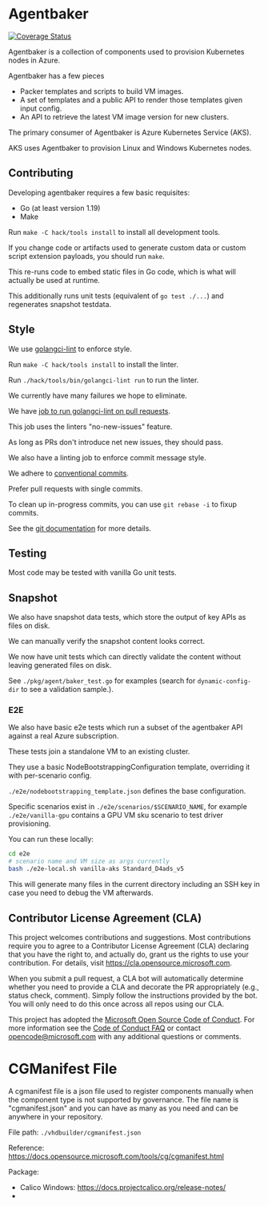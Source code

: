 # Agentbaker

[![Coverage Status](https://coveralls.io/repos/github/Azure/AgentBaker/badge.svg?branch=master)](https://coveralls.io/github/Azure/AgentBaker?branch=master)

Agentbaker is a collection of components used to provision Kubernetes nodes in Azure.

Agentbaker has a few pieces
- Packer templates and scripts to build VM images.
- A set of templates and a public API to render those templates given input config.
- An API to retrieve the latest VM image version for new clusters.

The primary consumer of Agentbaker is Azure Kubernetes Service (AKS).

AKS uses Agentbaker to provision Linux and Windows Kubernetes nodes.

## Contributing

Developing agentbaker requires a few basic requisites:
- Go (at least version 1.19)
- Make

Run `make -C hack/tools install` to install all development tools.

If you change code or artifacts used to generate custom data or custom script extension payloads, you should run `make`.

This re-runs code to embed static files in Go code, which is what will actually be used at runtime.

This additionally runs unit tests (equivalent of `go test ./...`) and regenerates snapshot testdata.

## Style

We use [golangci-lint](https://golangci-lint.run/) to enforce style.

Run `make -C hack/tools install` to install the linter.

Run `./hack/tools/bin/golangci-lint run` to run the linter.

We currently have many failures we hope to eliminate.

We have [job to run golangci-lint on pull requests]().

This job uses the linters "no-new-issues" feature.

As long as PRs don't introduce net new issues, they should pass.

We also have a linting job to enforce commit message style.

We adhere to [conventional commits](https://www.conventionalcommits.org/en/v1.0.0/).

Prefer pull requests with single commits.

To clean up in-progress commits, you can use `git rebase -i` to fixup commits.

See the [git documentation](https://git-scm.com/book/en/v2/Git-Tools-Rewriting-History#_squashing) for more details.

## Testing

Most code may be tested with vanilla Go unit tests.

## Snapshot

We also have snapshot data tests, which store the output of key APIs as files on disk.

We can manually verify the snapshot content looks correct.

We now have unit tests which can directly validate the content without leaving generated files on disk. 

See `./pkg/agent/baker_test.go` for examples (search for `dynamic-config-dir` to see a validation sample.).

### E2E

We also have basic e2e tests which run a subset of the agentbaker API against a real Azure subscription.

These tests join a standalone VM to an existing cluster. 

They use a basic NodeBootstrappingConfiguration template, overriding it with per-scenario config.

`./e2e/nodebootstrapping_template.json` defines the base configuration.

Specific scenarios exist in `./e2e/scenarios/$SCENARIO_NAME`, for example `./e2e/vanilla-gpu` contains a GPU VM sku scenario to test driver provisioning.

You can run these locally:

```bash
cd e2e
# scenario name and VM size as args currently
bash ./e2e-local.sh vanilla-aks Standard_D4ads_v5
```

This will generate many files in the current directory including an SSH key in case you need to debug the VM afterwards.

## Contributor License Agreement (CLA)

This project welcomes contributions and suggestions.  Most contributions require you to agree to a
Contributor License Agreement (CLA) declaring that you have the right to, and actually do, grant us
the rights to use your contribution. For details, visit https://cla.opensource.microsoft.com.

When you submit a pull request, a CLA bot will automatically determine whether you need to provide
a CLA and decorate the PR appropriately (e.g., status check, comment). Simply follow the instructions
provided by the bot. You will only need to do this once across all repos using our CLA.

This project has adopted the [Microsoft Open Source Code of Conduct](https://opensource.microsoft.com/codeofconduct/).
For more information see the [Code of Conduct FAQ](https://opensource.microsoft.com/codeofconduct/faq/) or
contact [opencode@microsoft.com](mailto:opencode@microsoft.com) with any additional questions or comments.

# CGManifest File
A cgmanifest file is a json file used to register components manually when the component type is not supported by governance. The file name is "cgmanifest.json" and you can have as many as you need and can be anywhere in your repository.

File path: `./vhdbuilder/cgmanifest.json`

Reference: https://docs.opensource.microsoft.com/tools/cg/cgmanifest.html

Package:
- Calico Windows: https://docs.projectcalico.org/release-notes/
- 